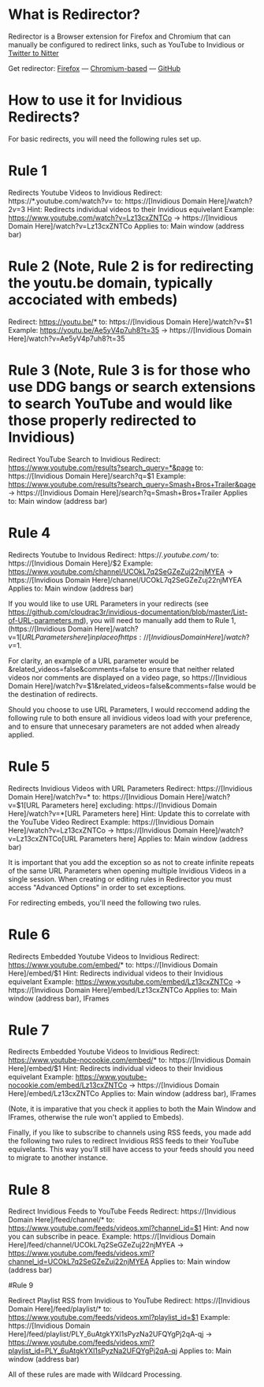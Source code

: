 # What is Redirector?

Redirector is a Browser extension for Firefox and Chromium that can manually be configured to redirect links, such as YouTube to Invidious or [Twitter to Nitter](https://github.com/zedeus/nitter/wiki/Extensions#redirector)

Get redirector: [Firefox](https://addons.mozilla.org/en-US/firefox/addon/redirector/) — [Chromium-based](https://chrome.google.com/webstore/detail/redirector/ocgpenflpmgnfapjedencafcfakcekcd) — [GitHub](https://github.com/einaregilsson/Redirector)

# How to use it for Invidious Redirects?

For basic redirects, you will need the following rules set up.

# Rule 1

Redirects Youtube Videos to Invidious
Redirect: https://*.youtube.com/watch?*v=*
to: https://[Invidious Domain Here]/watch?$2v=$3
Hint: Redirects individual videos to their Invidious equivelant
Example: https://www.youtube.com/watch?v=Lz13cxZNTCo → https://[Invidious Domain Here]/watch?v=Lz13cxZNTCo
Applies to: Main window (address bar)

# Rule 2 (Note, Rule 2 is for redirecting the youtu.be domain, typically accociated with embeds)

Redirect: https://youtu.be/*
to: https://[Invidious Domain Here]/watch?v=$1
Example: https://youtu.be/Ae5yV4p7uh8?t=35 → https://[Invidious Domain Here]/watch?v=Ae5yV4p7uh8?t=35

# Rule 3 (Note, Rule 3 is for those who use DDG bangs or search extensions to search YouTube and would like those properly redirected to Invidious)

Redirect YouTube Search to Invidious
Redirect: https://www.youtube.com/results?search_query=*&page
to: https://[Invidious Domain Here]/search?q=$1
Example: https://www.youtube.com/results?search_query=Smash+Bros+Trailer&page → https://[Invidious Domain Here]/search?q=Smash+Bros+Trailer
Applies to: Main window (address bar)


# Rule 4

Redirects Youtube to Invidous
Redirect: https://*.youtube.com/*
to: https://[Invidious Domain Here]/$2
Example: https://www.youtube.com/channel/UCOkL7q2SeGZeZuj22njMYEA → https://[Invidious Domain Here]/channel/UCOkL7q2SeGZeZuj22njMYEA
Applies to: Main window (address bar)


If you would like to use URL Parameters in your redirects (see https://github.com/cloudrac3r/invidious-documentation/blob/master/List-of-URL-parameters.md), you will need to manually add them to Rule 1, (https://[Invidious Domain Here]/watch?v=$1[URL Parameters here] in place of https://[Invidious Domain Here]/watch?v=$1.

For clarity, an example of a URL parameter would be &related_videos=false&comments=false to ensure that neither related videos nor comments are displayed on a video page, so https://[Invidious Domain Here]/watch?v=$1&related_videos=false&comments=false would be the destination of redirects.

Should you choose to use URL Parameters, I would reccomend adding the following rule to both ensure all invidious videos load with your preference, and to ensure that unnecesary parameters are not added when already applied. 

# Rule 5

Redirects Invidious Videos with URL Parameters
Redirect: https://[Invidious Domain Here]/watch?v=*
to: https://[Invidious Domain Here]/watch?v=$1[URL Parameters here]
excluding: https://[Invidious Domain Here]/watch?v=*[URL Parameters here]
Hint: Update this to correlate with the YouTube Video Redirect
Example: https://[Invidious Domain Here]/watch?v=Lz13cxZNTCo → https://[Invidious Domain Here]/watch?v=Lz13cxZNTCo[URL Parameters here]
Applies to: Main window (address bar)

It is important that you add the exception so as not to create infinite repeats of the same URL Parameters when opening multiple Invidious Videos in a single session. When creating or editing rules in Redirector you must access "Advanced Options" in order to set exceptions. 

For redirecting embeds, you'll need the following two rules.

# Rule 6

Redirects Embedded Youtube Videos to Invidious
Redirect: https://www.youtube.com/embed/*
to: https://[Invidious Domain Here]/embed/$1
Hint: Redirects individual videos to their Invidious equivelant
Example: https://www.youtube.com/embed/Lz13cxZNTCo → https://[Invidious Domain Here]/embed/Lz13cxZNTCo
Applies to: Main window (address bar), IFrames

# Rule 7

Redirects Embedded Youtube Videos to Invidious
Redirect: https://www.youtube-nocookie.com/embed/*
to: https://[Invidious Domain Here]/embed/$1
Hint: Redirects individual videos to their Invidious equivelant
Example: https://www.youtube-nocookie.com/embed/Lz13cxZNTCo → https://[Invidious Domain Here]/embed/Lz13cxZNTCo
Applies to: Main window (address bar), IFrames

(Note, it is imparative that you check it applies to both the Main Window and IFrames, otherwise the rule won't applied to Embeds).


Finally, if you like to subscribe to channels using RSS feeds, you made add the following two rules to redirect Invidious RSS feeds to their YouTube equivelants. This way you'll still have access to your feeds should you need to migrate to another instance. 

# Rule 8

Redirect Invidious Feeds to YouTube Feeds
Redirect: https://[Invidious Domain Here]/feed/channel/*
to: https://www.youtube.com/feeds/videos.xml?channel_id=$1
Hint: And now you can subscribe in peace.
Example: https://[Invidious Domain Here]/feed/channel/UCOkL7q2SeGZeZuj22njMYEA → https://www.youtube.com/feeds/videos.xml?channel_id=UCOkL7q2SeGZeZuj22njMYEA
Applies to: Main window (address bar)

#Rule 9

Redirect Playlist RSS from Invidious to YouTube
Redirect: https://[Invidious Domain Here]/feed/playlist/*
to: https://www.youtube.com/feeds/videos.xml?playlist_id=$1
Example: https://[Invidious Domain Here]/feed/playlist/PLY_6uAtgkYXl1sPyzNa2UFQYgPj2qA-qj → https://www.youtube.com/feeds/videos.xml?playlist_id=PLY_6uAtgkYXl1sPyzNa2UFQYgPj2qA-qj
Applies to: Main window (address bar)

All of these rules are made with Wildcard Processing. 

